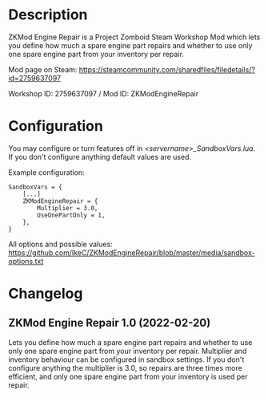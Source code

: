 # Description
ZKMod Engine Repair is a Project Zomboid Steam Workshop Mod which lets you define how much a spare engine part repairs and whether to use only one spare engine part from your inventory per repair.

Mod page on Steam: https://steamcommunity.com/sharedfiles/filedetails/?id=2759637097

Workshop ID: 2759637097 / Mod ID: ZKModEngineRepair

# Configuration
You may configure or turn features off in *\<servername\>_SandboxVars.lua*. If you don't configure anything default values are used.
  
Example configuration:
```
SandboxVars = {
    [...]
    ZKModEngineRepair = {
        Multiplier = 3.0,
        UseOnePartOnly = 1,
    },
}
```
All options and possible values: https://github.com/IkeC/ZKModEngineRepair/blob/master/media/sandbox-options.txt


# Changelog

## ZKMod Engine Repair 1.0 (2022-02-20)

Lets you define how much a spare engine part repairs and whether to use only one spare engine part from your inventory per repair. Multiplier and inventory behaviour can be configured in sandbox settings. If you don't configure anything the multiplier is 3.0, so repairs are three times more efficient, and only one spare engine part from your inventory is used per repair.